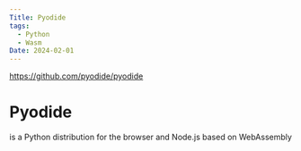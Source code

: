 ```yaml
---
Title: Pyodide
tags:
  - Python
  - Wasm
Date: 2024-02-01
---
```

https://github.com/pyodide/pyodide

# Pyodide

is a Python distribution for the browser and Node.js based on WebAssembly